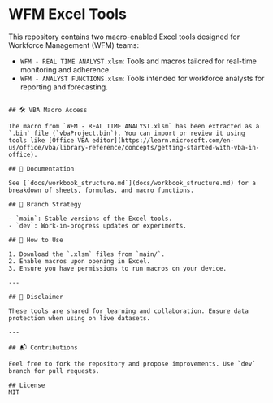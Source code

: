 # WFM Excel Tools

This repository contains two macro-enabled Excel tools designed for Workforce Management (WFM) teams:

- `WFM - REAL TIME ANALYST.xlsm`: Tools and macros tailored for real-time monitoring and adherence.
- `WFM - ANALYST FUNCTIONS.xlsm`: Tools intended for workforce analysts for reporting and forecasting.

```

## 🛠 VBA Macro Access

The macro from `WFM - REAL TIME ANALYST.xlsm` has been extracted as a `.bin` file (`vbaProject.bin`). You can import or review it using tools like [Office VBA editor](https://learn.microsoft.com/en-us/office/vba/library-reference/concepts/getting-started-with-vba-in-office).

## 📄 Documentation

See [`docs/workbook_structure.md`](docs/workbook_structure.md) for a breakdown of sheets, formulas, and macro functions.

## 🔀 Branch Strategy

- `main`: Stable versions of the Excel tools.
- `dev`: Work-in-progress updates or experiments.

## 💾 How to Use

1. Download the `.xlsm` files from `main/`.
2. Enable macros upon opening in Excel.
3. Ensure you have permissions to run macros on your device.

---

## 🔐 Disclaimer

These tools are shared for learning and collaboration. Ensure data protection when using on live datasets.

---

## 📬 Contributions

Feel free to fork the repository and propose improvements. Use `dev` branch for pull requests.

## License
MIT
